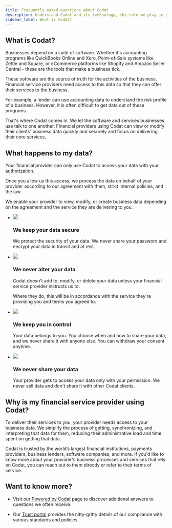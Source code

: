 ```yaml
---
title: Frequently asked questions about Codat
description: Understand Codat and its technology, the role we play in your provider's processes, and how we handle your data
sidebar_label: What is Codat?
---
```


## What is Codat?

Businesses depend on a suite of software. Whether it's accounting programs like QuickBooks Online and Xero, Point-of-Sale systems like Zettle and Square, or eCommerce platforms like Shopify and Amazon Seller Central - these are the tools that make a business tick.

These software are the source of truth for the activities of the business. Financial service providers need access to this data so that they can offer their services to the business. 

For example, a lender can use accounting data to understand the risk profile of a business. However, it is often difficult to get data out of these programs. 

That's where Codat comes in. We let the software and services businesses use talk to one another. Financial providers using Codat can view or modify their clients' business data quickly and securely and focus on delivering their core services.

## What happens to my data?

Your financial provider can only use Codat to access your data with your authorization. 

Once you allow us this access, we process the data on behalf of your provider according to our agreement with them, strict internal policies, and the law. 

We enable your provider to view, modify, or create business data depending on the agreement and the service they are delivering to you. 

<ul className="card-container col-2">
 
  <li className="card animation-pulse">
    <div className="header">
      <img
        src="/img/wp-icons/check-circle.png"
        className="mini-icon"
      />
      <h3>We keep your data secure</h3>
    </div>
    <p>
    We protect the security of your data. We never share your password and encrypt your data in transit and at rest.
    </p>
  </li>

  <li className="card animation-pulse">
    <div className="header">
      <img
        src="/img/wp-icons/x-circle.png"
        className="mini-icon"
      />
      <h3>We never alter your data</h3>
    </div>
    <p>
    Codat doesn't add to, modify, or delete your data unless your financial service provider instructs us to.
    </p>
    <p>
    Where they do, this will be in accordance with the service they're providing you and terms you agreed to.
    </p>
  </li>

  <li className="card animation-pulse">
    <div className="header">
      <img
        src="/img/wp-icons/check-circle.png"
        className="mini-icon"
      />
      <h3>We keep you in control</h3>
    </div>
    <p>
    Your data belongs to you. You choose when and how to share your data, and we never share it with anyone else. You can withdraw your consent anytime.
    </p>
  </li>

  <li className="card animation-pulse">
    <div className="header">
      <img
        src="/img/wp-icons/x-circle.png"
        className="mini-icon"
      />
      <h3>We never share your data</h3>
    </div>
    <p>
    Your provider gets to access your data only with your permission. We never sell data and don't share it with other Codat clients.
    </p>
  </li>

</ul>

## Why is my financial service provider using Codat?

To deliver their services to you, your provider needs access to your business data. We simplify the process of getting, synchronizing, and interpreting that data for them, reducing their administrative load and time spent on getting that data. 

Codat is trusted by the world’s largest financial institutions, payments providers, business lenders, software companies, and more. If you'd like to know more about your provider's business processes and services that rely on Codat, you can reach out to them directly or refer to their terms of service. 

## Want to know more?

- Visit our [Powered by Codat](https://www.codat.io/powered-by-codat/) page to discover additional answers to questions we often receive.

- Our [Trust portal](https://trust.codat.io/) provides the nitty-gritty details of our compliance with various standards and policies.

